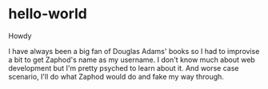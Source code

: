 # hello-world
Howdy

I have always been a big fan of Douglas Adams' books so I had to improvise a bit to get Zaphod's name as my username. I don't know much about web development but I'm pretty psyched to learn about it. And worse case scenario, I'll do what Zaphod would do and fake my way through. 
